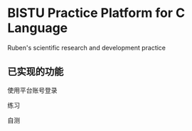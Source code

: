 # BISTU Practice Platform for C Language
 Ruben's scientific research and development practice

## 已实现的功能
使用平台账号登录

练习

自测
